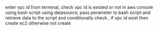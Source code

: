 enter vpc id from terminal, check vpc id is existed or not in aws console using bash script using datasource, pass perameter to bash script and retrieve data to the script and conditionally check , if vpc id exist then create ec2 otherwise not create